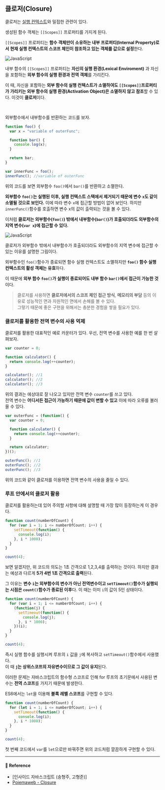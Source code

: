 ## 클로저(Closure)

클로저는 [실행 컨텍스트](./06-execution-context.md)와 밀접한 관련이 있다.

생성된 함수 객체는 `[[Scopes]]` 프로퍼티를 가지게 된다.

`[[Scopes]]` 프로퍼티는 **함수 객체만이 소유하는 내부 프로퍼티(Internal Property)로서 현재 실행 컨텍스트의 스코프 체인이 참조하고 있는 객체를 값으로 설정**한다.

![JavaScript](https://bkdevlog.netlify.com/assets/img/js_scope_property.png)

내부 함수의 `[[Scopes]]` 프로퍼티는 **자신의 실행 환경(Lexical Enviroment)** 과 자신을 포함하는 **외부 함수의 실행 환경과 전역 객체**를 가리킨다.

이 때, 자신을 포함하는 **외부 함수의 실행 컨텍스트가 소멸하여도 `[[Scopes]]`프로퍼티가 가리키는 외부 함수의 실행 환경(Activation Object)은 소멸하지 않고 참조**할 수 있다. 이것이 **클로저**이다.

<br/>

외부함수에서 내부함수를 반환하는 코드를 보자.

```js
function foo() {
  var x = "variable of outerFunc";

  function bar() {
    console.log(x);
  }

  return bar;
}

var innerFunc = foo();
innerFunc(); //variable of outerFunc
```

위의 코드를 보면 외부함수 `foo()`에서 `bar()`를 반환하고 소멸한다.

**외부함수 `foo()`는 실행된 이후, 실행 컨텍스트 스택에서 제거되기 때문에 변수 `x`도 같이 소멸될 것으로 보인다.** 이에 따라 변수 `x`에 접근할 방법이 없어 보인다.
하지만 `innerFunc()`함수를 호출하면 변수 x의 값이 출력되는 것을 볼 수 있다.

이처럼 **클로저는 외부함수(`foo()`) 밖에서 내부함수(`bar()`)가 호출되더라도 외부함수의 지역 변수(`var x`)에 접근할 수 있다.**

![JavaScript](https://bkdevlog.netlify.com/assets/img/js_closure_scope.png)

클로저가 외부함수 밖에서 내부함수가 호출되더라도 외부함수의 지역 변수에 접근할 수 있는 이유를 설명한 그림이다.

외부함수인 `foo()`함수가 종료되면 함수 실행 컨텍스트도 소멸하지만 **`foo()` 함수 실행 컨텍스트의 활성 객체는 유효**하다.

이 때문에 **외부 함수 `foo()`가 실행이 종료되어도 내부 함수 `bar()`에서 접근이 가능한 것**이다.

> 클로저를 사용하면 **클로저에서의 스코프 체인 접근 방식**, **메모리의 부담** 등의 이유로 성능적인 면과 자원적인 면에서 손해를 볼 수 있다. <br/>그렇기 때문에 좋은 구현을 위해서는 충분한 경험을 쌓을 필요가 있다.

### 클로저를 활용한 전역 변수의 사용 억제

클로저를 활용한 대표적인 예로 카운터가 있다.
우선, 전역 변수를 사용한 예를 한 번 살펴보자.

```js
var counter = 0;

function calculator() {
  return console.log(++counter);
}

calculator(); //1
calculator(); //2
calculator(); //3
```

위의 결과는 에상대로 잘 나오고 있지만 전역 변수 `counter`를 쓰고 있다. <br/>
전역 변수는 **어디서든 접근이 가능하기 때문에 값이 변할 수 있고** 이에 따라 오류를 불러올 수 있다.

```js
var outerFunc = (function() {
  var counter = 0;

  function calculater() {
    return console.log(++counter);
  }

  return calculater;
})();

outerFunc(); //1
outerFunc(); //2
outerFunc(); //3
```

위의 코드와 같이 클로저를 이용하면 전역 변수의 사용을 줄일 수 있다.

### 루프 안에서의 클로저 활용

클로저를 활용하는데 있어 주의할 사항에 대해 설명할 때 가장 많이 등장하는게 이 경우다.

```js
function count(numberOfCount) {
  for (var i = 1; i <= numberOfCount; i++) {
    setTimeout(function() {
      console.log(i);
    }, i * 1000);
  }
}

count(4);
```

보면 알겠지만, 위 코드의 의도는 1초 간격으로 1,2,3,4를 출력하는 것이다. 하지만 결과는 예상과 다르게 **5가 4번 1초 간격으로 출력**된다.

그 이유는 **변수 `i`는 외부함수의 변수가 아닌 전역변수이고 `setTimeout()`함수가 실행되는 시점은 `count()`함수가 종료된 이후**다.
이 때는 이미 `i`의 값이 5인 상태이다.

```js
function count(numberOfCount) {
  for (var i = 1; i <= numberOfCount; i++) {
    (function(j) {
      setTimeout(function() {
        console.log(j);
      }, i * 1000);
    })(i);
  }
}

count(4);
```

즉시 실행 함수를 실행시켜 루프의 `i` 값을 `j`에 복사하고 `setTimeout()`함수에서 사용했다.<br/>
이 때 **`j`는 상위스코프의 자유변수이므로 그 값이 유지**된다.

이러한 문제는 자바스크립트의 함수형 스코프로 인해 for 루프의 초기문에서 사용된 변수는 **전역 스코프**를 가지기 때문에 발생한다.

ES6에서는 `let`을 이용해 **블록 레벨 스코프**를 구현할 수 있다.

```js
function count(numberOfCount) {
  for (let i = 1; i <= numberOfCount; i++) {
    setTimeout(function() {
      console.log(i);
    }, i * 1000);
  }
}

count(4);
```

첫 번째 코드에서 `var`를 `let`으로만 바꿔주면 위의 코드처럼 깔끔하게 구현할 수 있다.

---

#### 🙏 Reference

- [인사이드 자바스크립트 (송형주, 고형준)]
- [Poiemaweb - Closure](https://poiemaweb.com/js-closure)
